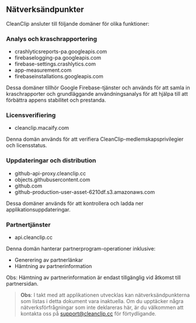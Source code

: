 ## Nätverksändpunkter

CleanClip ansluter till följande domäner för olika funktioner:

### Analys och kraschrapportering
- crashlyticsreports-pa.googleapis.com
- firebaselogging-pa.googleapis.com  
- firebase-settings.crashlytics.com
- app-measurement.com
- firebaseinstallations.googleapis.com

Dessa domäner tillhör Google Firebase-tjänster och används för att samla in kraschrapporter och grundläggande användningsanalys för att hjälpa till att förbättra appens stabilitet och prestanda.

### Licensverifiering
- cleanclip.macaify.com

Denna domän används för att verifiera CleanClip-medlemskapsprivilegier och licensstatus.

### Uppdateringar och distribution
- github-api-proxy.cleanclip.cc
- objects.githubusercontent.com
- github.com
- github-production-user-asset-6210df.s3.amazonaws.com

Dessa domäner används för att kontrollera och ladda ner applikationsuppdateringar.

### Partnertjänster
- api.cleanclip.cc

Denna domän hanterar partnerprogram-operationer inklusive:
- Generering av partnerlänkar
- Hämtning av partnerinformation

Obs: Hämtning av partnerinformation är endast tillgänglig vid åtkomst till partnersidan.

> **Obs**: I takt med att applikationen utvecklas kan nätverksändpunkterna som listas i detta dokument vara inaktuella. Om du upptäcker några nätverksförfrågningar som inte deklareras här, är du välkommen att kontakta oss på support@cleanclip.cc för förtydligande.